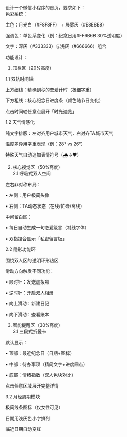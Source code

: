 设计一个微信小程序的首页，要求如下：  
色彩系统：

主色：月光白（#F8F8FF） + 晨雾灰（#E8E8E8）

强调色：单色系变化（例：纪念日用#FF6B6B 30%透明度）

文字：深灰（#333333）与浅灰（#666666）组合  
  
功能设计：  
1. 顶栏区（20%高度）

1.1 双轨时间轴

上方细线：精确到秒的恋爱计时（极细字重）

下方粗线：核心纪念日进度条（颜色随节日变化）

点击时间轴任意点展开「时光速览」

1.2 天气情感化

纯文字排版：左对齐用户城市天气，右对齐TA城市天气

温度差异用字重表现（例：28° vs 26°）

特殊天气自动追加表情符号（🌧️→❤️）

  
2. 核心视觉区（50%高度）  
2.1 呼吸式双人空间

左右非对称布局：

▪️ 左侧：用户极简头像

▪️ 右侧：TA动态状态（在线/忙碌/离线）

中间留白区：

▪️ 每日自动生成一句恋爱箴言（衬线字体）

▪️ 双指捏合显示「私密留言板」

2.2 隐形功能环

围绕双人区的透明环形热区

滑动方向触发不同功能：

▪️ 顺时针：发送虚拟吻

▪️ 逆时针：开启双人相册

▪️ 向上滑动：新建日记

▪️ 向下滑动：查看账本

  
3. 智能提醒区（30%高度）  
3.1 三段式折叠卡

默认显示：

▪️ 顶部：最近纪念日（日期+图标）

▪️ 中部：待办事项（精简文字+进度圆点）

▪️ 底部：情绪指数（双人色块对比）

点击任意区域展开完整详情

3.2 月经周期模块

极简线条图标（仅女性可见）

日期用浅灰色小字排列

临近日期自动变红